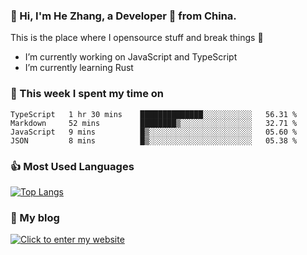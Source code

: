 ### 👋 Hi, I'm He Zhang, a Developer 🚀 from China.

This is the place where I opensource stuff and break things :rofl:

- I’m currently working on JavaScript and TypeScript
- I’m currently learning Rust

### 💪 This week I spent my time on 
<!--START_SECTION:waka-->

```text
TypeScript   1 hr 30 mins    ██████████████░░░░░░░░░░░   56.31 %
Markdown     52 mins         ████████▒░░░░░░░░░░░░░░░░   32.71 %
JavaScript   9 mins          █▒░░░░░░░░░░░░░░░░░░░░░░░   05.60 %
JSON         8 mins          █▒░░░░░░░░░░░░░░░░░░░░░░░   05.38 %
```

<!--END_SECTION:waka-->

### 👍 Most Used Languages
[![Top Langs](https://github-readme-stats.vercel.app/api/top-langs/?username=zhanghecool&layout=compact)](https://zhanghe.cool)

### 🌈 My blog 
[![Click to enter my website](https://cdn.jsdelivr.net/gh/zhanghecool/assets/images/gif/zhanghecools.gif)](https://zhanghe.cool)
